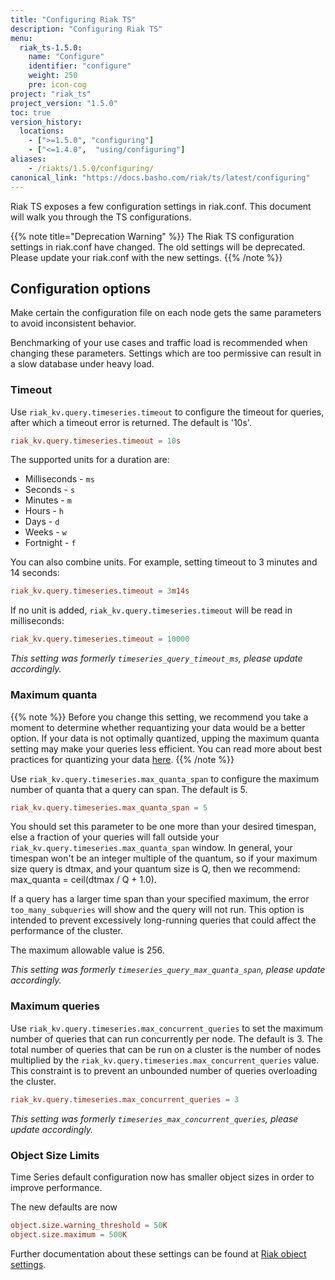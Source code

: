 ```yaml
---
title: "Configuring Riak TS"
description: "Configuring Riak TS"
menu:
  riak_ts-1.5.0:
    name: "Configure"
    identifier: "configure"
    weight: 250
    pre: icon-cog
project: "riak_ts"
project_version: "1.5.0"
toc: true
version_history:
  locations:
    - [">=1.5.0", "configuring"]
    - ["<=1.4.0",  "using/configuring"]
aliases:
    - /riakts/1.5.0/configuring/
canonical_link: "https://docs.basho.com/riak/ts/latest/configuring"
---
```



[glossary quanta]: ../../learn/glossary/quanta
[Riak object settings]: /riak/kv/2.2.0/configuring/reference/#object-settings


Riak TS exposes a few configuration settings in riak.conf. This document will walk you through the TS configurations. 

{{% note title="Deprecation Warning" %}}
The Riak TS configuration settings in riak.conf have changed. The old settings will be deprecated. Please update your riak.conf with the new settings.
{{% /note %}}


## Configuration options

Make certain the configuration file on each node gets the same parameters to avoid inconsistent behavior.

Benchmarking of your use cases and traffic load is recommended when changing these parameters. Settings which are too permissive can result in a slow database under heavy load.

### Timeout

Use `riak_kv.query.timeseries.timeout` to configure the timeout for queries, after which a timeout error is returned. The default is '10s'.

```riak.conf
riak_kv.query.timeseries.timeout = 10s
```

The supported units for a duration are:

- Milliseconds - `ms`
- Seconds - `s`
- Minutes - `m`
- Hours - `h`
- Days - `d`
- Weeks - `w`
- Fortnight - `f`

You can also combine units. For example, setting timeout to 3 minutes and 14 seconds:

```riak.conf
riak_kv.query.timeseries.timeout = 3m14s
```

If no unit is added, `riak_kv.query.timeseries.timeout` will be read in milliseconds:

```riak.conf
riak_kv.query.timeseries.timeout = 10000
```

*This setting was formerly `timeseries_query_timeout_ms`, please update accordingly.*


### Maximum quanta

{{% note %}}
Before you change this setting, we recommend you take a moment to determine whether requantizing your data would be a better option. If your data is not optimally quantized, upping the maximum quanta setting may make your queries less efficient. You can read more about best practices for quantizing your data [here](/riak/ts/1.5.0/learn-about/bestpractices/#quantum).
{{% /note %}}


Use `riak_kv.query.timeseries.max_quanta_span` to configure the maximum number of quanta that a query can span. The default is 5.

```riak.conf
riak_kv.query.timeseries.max_quanta_span = 5
```

You should set this parameter to be one more than your desired timespan, else a fraction of your queries will fall outside your `riak_kv.query.timeseries.max_quanta_span` window. In general, your timespan won't be an integer multiple of the quantum, so if your maximum size query is dtmax, and your quantum size is Q, then we recommend: 
max_quanta = ceil(dtmax / Q + 1.0). 

If a query has a larger time span than your specified maximum, the error `too_many_subqueries` will show and the query will not run. This option is intended to prevent excessively long-running queries that could affect the performance of the cluster.

The maximum allowable value is 256.

*This setting was formerly `timeseries_query_max_quanta_span`, please update accordingly.*


### Maximum queries

Use `riak_kv.query.timeseries.max_concurrent_queries` to set the maximum number of queries that can run concurrently per node. The default is 3. The total number of queries that can be run on a cluster is the number of nodes multiplied by the `riak_kv.query.timeseries.max_concurrent_queries` value. This constraint is to prevent an unbounded number of queries overloading the cluster.

```riak.conf
riak_kv.query.timeseries.max_concurrent_queries = 3
```

*This setting was formerly `timeseries_max_concurrent_queries`, please update accordingly.*

### Object Size Limits

Time Series default configuration now has smaller object sizes in order to improve performance.

The new defaults are now

```riak.conf
object.size.warning_threshold = 50K
object.size.maximum = 500K
```

Further documentation about these settings can be found at [Riak object settings].
